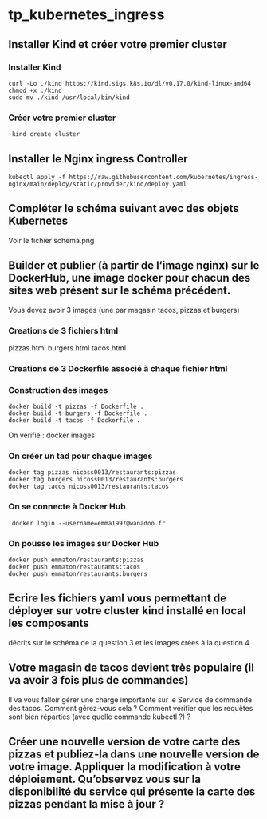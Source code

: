 # tp_kubernetes_ingress

## Installer Kind et créer votre premier cluster

### Installer Kind 

```
curl -Lo ./kind https://kind.sigs.k8s.io/dl/v0.17.0/kind-linux-amd64
chmod +x ./kind
sudo mv ./kind /usr/local/bin/kind
```

### Créer votre premier cluster

```
 kind create cluster
```

## Installer le Nginx ingress Controller

```
kubectl apply -f https://raw.githubusercontent.com/kubernetes/ingress-nginx/main/deploy/static/provider/kind/deploy.yaml
```

## Compléter le schéma suivant avec des objets Kubernetes
Voir le fichier schema.png

## Builder et publier (à partir de l’image nginx) sur le DockerHub, une image docker pour chacun des sites web présent sur le schéma précédent.
Vous devez avoir 3 images (une par magasin tacos, pizzas et burgers)

### Creations de 3 fichiers html
pizzas.html
burgers.html
tacos.html

### Creations de 3 Dockerfile associé à chaque fichier html

### Construction des images

```
docker build -t pizzas -f Dockerfile .
docker build -t burgers -f Dockerfile .
docker build -t tacos -f Dockerfile .
```
On vérifie : 
docker images

### On créer un tad pour chaque images

```
docker tag pizzas nicoss0013/restaurants:pizzas
docker tag burgers nicoss0013/restaurants:burgers
docker tag tacos nicoss0013/restaurants:tacos

```
### On se connecte à  Docker Hub
```
 docker login --username=emma1997@wanadoo.fr
``` 
### On pousse les images sur Docker Hub
```
docker push emmaton/restaurants:pizzas
docker push emmaton/restaurants:tacos
docker push emmaton/restaurants:burgers
```


## Ecrire les fichiers yaml vous permettant de déployer sur votre cluster kind installé en local les composants 
décrits sur le schéma de la question 3 et les images crées à la question 4

## Votre magasin de tacos devient très populaire (il va avoir 3 fois plus de commandes)
Il va vous falloir gérer une charge importante sur le Service de commande des tacos.
Comment gérez-vous cela ? Comment vérifier que les requêtes sont bien réparties
(avec quelle commande kubectl ?) ?

## Créer une nouvelle version de votre carte des pizzas et publiez-la dans une nouvelle version de votre image. Appliquer la modification à votre déploiement. Qu’observez vous sur la disponibilité du service qui présente la carte des pizzas pendant la mise à jour ?
